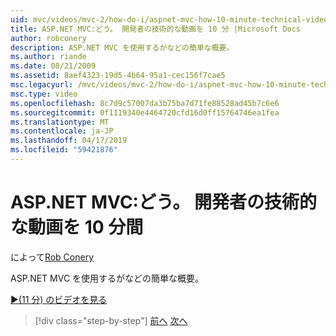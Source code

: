 ```yaml
---
uid: mvc/videos/mvc-2/how-do-i/aspnet-mvc-how-10-minute-technical-video-for-developers
title: ASP.NET MVC:どう。 開発者の技術的な動画を 10 分 |Microsoft Docs
author: robconery
description: ASP.NET MVC を使用するがなどの簡単な概要。
ms.author: riande
ms.date: 08/21/2009
ms.assetid: 8aef4323-19d5-4b64-95a1-cec156f7cae5
msc.legacyurl: /mvc/videos/mvc-2/how-do-i/aspnet-mvc-how-10-minute-technical-video-for-developers
msc.type: video
ms.openlocfilehash: 8c7d9c57007da3b75ba7d71fe88528ad45b7c6e6
ms.sourcegitcommit: 0f1119340e4464720cfd16d0ff15764746ea1fea
ms.translationtype: MT
ms.contentlocale: ja-JP
ms.lasthandoff: 04/17/2019
ms.locfileid: "59421876"
---
```

# <a name="aspnet-mvc-how-10-minute-technical-video-for-developers"></a>ASP.NET MVC:どう。 開発者の技術的な動画を 10 分間

によって[Rob Conery](https://github.com/robconery)

ASP.NET MVC を使用するがなどの簡単な概要。

[&#9654;(11 分) のビデオを見る](https://channel9.msdn.com/Blogs/ASP-NET-Site-Videos/aspnet-mvc-how-10-minute-technical-video-for-developers)

> [!div class="step-by-step"]
> [前へ](why-aspnet-mvc-3-minute-overview-video-for-decision-makers.md)
> [次へ](how-do-i-return-json-formatted-data-for-an-ajax-call-in-an-aspnet-mvc-web-application.md)
